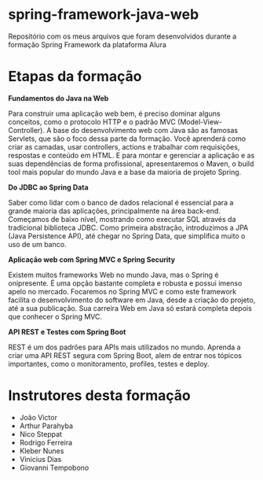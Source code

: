 # spring-framework-java-web
Repositório com os meus arquivos que foram desenvolvidos durante a formação Spring Framework da plataforma Alura

# Etapas da formação

**Fundamentos do Java na Web**

Para construir uma aplicação web bem, é preciso dominar alguns conceitos, como o protocolo HTTP e o padrão MVC (Model-View-Controller). A base do desenvolvimento web com Java são as famosas Servlets, que são o foco dessa parte da formação. Você aprenderá como criar as camadas, usar controllers, actions e trabalhar com requisições, respostas e conteúdo em HTML. E para montar e gerenciar a aplicação e as suas dependências de forma profissional, apresentaremos o Maven, o build tool mais popular do mundo Java e a base da maioria de projeto Spring.

**Do JDBC ao Spring Data**

Saber como lidar com o banco de dados relacional é essencial para a grande maioria das aplicações, principalmente na área back-end. Começamos de baixo nível, mostrando como executar SQL através da tradicional biblioteca JDBC. Como primeira abstração, introduzimos a JPA (Java Persistence API), até chegar no Spring Data, que simplifica muito o uso de um banco.

**Aplicação web com Spring MVC e Spring Security**

Existem muitos frameworks Web no mundo Java, mas o Spring é onipresente. É uma opção bastante completa e robusta e possui imenso apelo no mercado. Focaremos no Spring MVC e como este framework facilita o desenvolvimento do software em Java, desde a criação do projeto, até a sua publicação. Sua carreira Web em Java só estará completa depois que conhecer o Spring MVC.


**API REST e Testes com Spring Boot**

REST é um dos padrões para APIs mais utilizados no mundo. Aprenda a criar uma API REST segura com Spring Boot, alem de entrar nos tópicos importantes, como o monitoramento, profiles, testes e deploy.

# Instrutores desta formação
- João Victor
- Arthur Parahyba
- Nico Steppat
- Rodrigo Ferreira
- Kleber Nunes
- Vinicius Dias
- Giovanni Tempobono
<!--
# Meu progresso na formação
Formação completa, certificado disponível [aqui](https://cursos.alura.com.br/degree/certificate/257b7ce8-7c3f-47f8-bd1c-81b8d7299d5e).
-->
